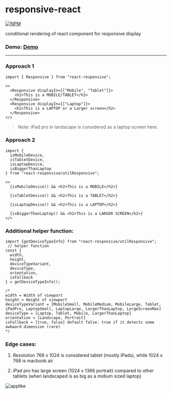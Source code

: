 # responsive-react

[![NPM](https://nodei.co/npm/responsive-react.png)](https://nodei.co/npm/responsive-react/)

conditional rendering of react component for responsive display

### Demo: [Demo](https://codesandbox.io/s/goofy-mcnulty-ue7zq)

<hr/>

### Approach 1
		
    import { Responsive } from "react-responsive";

    <>
      <Responsive displayIn={["Mobile", "Tablet"]}>
        <h2>This is a MOBILE/TABLET</h2>
      </Responsive>
      <Responsive displayIn={["Laptop"]}>
        <h2>This is a LAPTOP or a Larger screen</h2>
      </Responsive>
    </>

> Note: iPad pro in landscape is considered as a laptop screen here.

### Approach 2
   
    import {
      isMobileDevice, 
      isTabletDevice,
      isLaptopDevice,
      isBiggerThanLaptop
    } from "react-responsive/utilResponsive";

    <>
      {isMobileDevice() && <h2>This is a MOBILE</h2>}

      {isTabletDevice() && <h2>This is a TABLET</h2>}

      {isLaptopDevice() && <h2>This is a LAPTOP</h2>}

      {isBiggerThanLaptop() && <h2>This is a LARGER SCREEN</h2>}
    </>

### Additional helper function:

    import {getDeviceTypeInfo} from "react-responsive/utilResponsive";
     // helper function
    const {
      width,
      height,
      deviceTypeVariant, 
      deviceType,
      orientation,
      isFallback
    } = getDeviceTypeInfo();

    /*
    width = Width of viewport
    height = Height of viewport
    deviceTypeVariant = [MobileSmall, MobileMedium, MobileLarge, Tablet, iPadPro, LaptopSmall, LaptopLarge, LargerThanLaptop, LargeScreenMax]
    deviceType = [Laptop, Tablet, Mobile, LargerThanLaptop]
    orientation = [Landscape, Portrait]
    isFallback = [true, false] default false. true if it detects some awkward dimension (rare)
    */



### Edge cases: 

1. Resolution 768 x 1024 is considered tablet (mostly iPads), while 1024 x 768 is macbook air

2. iPad pro has large screen (1024 x 1366 portrait) compared to other tablets (when landscaped is as big as a midium sized laptop)

![applike](https://avatars1.githubusercontent.com/u/30625154?s=200&v=4)



